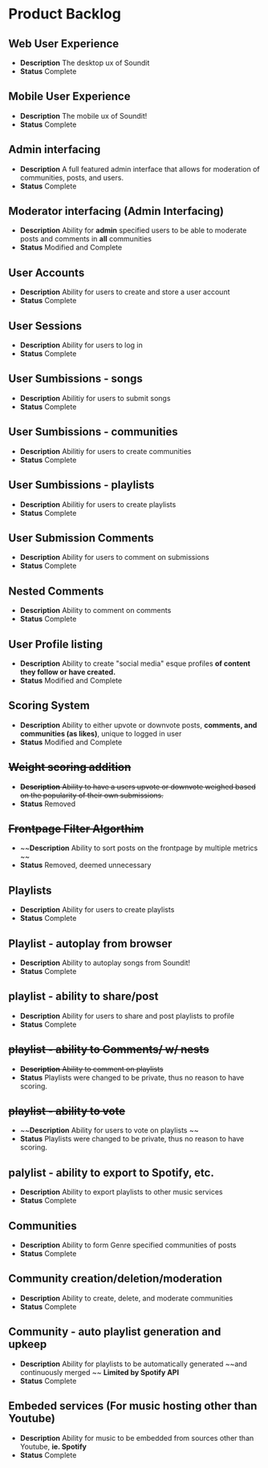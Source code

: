 # Product Backlog

## Web User Experience
* **Description** The desktop ux of Soundit
* **Status** Complete

## Mobile User Experience
* **Description** The mobile ux of Soundit! 
* **Status** Complete

## Admin interfacing
* **Description** A full featured admin interface that allows for moderation of communities, posts, and users.
* **Status** Complete

## Moderator interfacing (Admin Interfacing)
* **Description** Ability for **admin** specified users to be able to moderate posts and comments in **all** communities
* **Status** Modified and Complete

## User Accounts
* **Description** Ability for users to create and store a user account 
* **Status** Complete

## User Sessions
* **Description** Ability for users to log in 
* **Status** Complete

## User Sumbissions - songs
* **Description** Abilitiy for users to submit songs 
* **Status** Complete

## User Sumbissions - communities
* **Description** Abilitiy for users to create communities 
* **Status** Complete

## User Sumbissions - playlists
* **Description** Abilitiy for users to create playlists  
* **Status** Complete

## User Submission Comments
* **Description** Ability for users to comment on submissions 
* **Status** Complete

## Nested Comments
* **Description** Ability to comment on comments 
* **Status** Complete

## User Profile listing
* **Description** Ability to create "social media" esque profiles **of content they follow or have created.**
* **Status** Modified and Complete

## Scoring System
* **Description** Ability to either upvote or downvote posts, **comments, and communities (as likes)**, unique to logged in user 
* **Status** Modified and Complete

## ~~Weight scoring addition~~
* ~~**Description** Ability to have a users upvote or downvote weighed based on the popularity of their own submissions.~~ 
* **Status** Removed

## ~~Frontpage Filter Algorthim~~
* ~~**Description** Ability to sort posts on the frontpage by multiple metrics ~~
* **Status** Removed, deemed unnecessary 

## Playlists
* **Description** Ability for users to create playlists 
* **Status** Complete

## Playlist - autoplay from browser
* **Description** Ability to autoplay songs from Soundit! 
* **Status** Complete

## playlist - ability to share/post
* **Description** Ability for users to share and post playlists to profile 
* **Status** Complete
 
## ~~playlist - ability to Comments/ w/ nests~~
* ~~**Description** Ability to comment on playlists~~
* **Status** Playlists were changed to be private, thus no reason to have scoring.

## ~~playlist - ability to vote~~
* ~~**Description** Ability for users to vote on playlists ~~
* **Status** Playlists were changed to be private, thus no reason to have scoring.

## palylist - ability to export to Spotify, etc.
* **Description** Ability to export playlists to other music services 
* **Status** Complete

## Communities
* **Description** Ability to form Genre specified communities of posts 
* **Status** Complete

## Community creation/deletion/moderation
* **Description** Ability to create, delete, and moderate communities 
* **Status** Complete

## Community - auto playlist generation and upkeep
* **Description** Ability for playlists to be automatically generated ~~and continuously merged ~~ **Limited by Spotify API**
* **Status** Complete

## Embeded services (For music hosting other than Youtube)
* **Description** Ability for music to be embedded from sources other than Youtube, **ie. Spotify**
* **Status** Complete